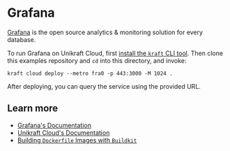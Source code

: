 # Grafana

[Grafana](https://grafana.com) is the open source analytics & monitoring solution for every database.

To run Grafana on Unikraft Cloud, first [install the `kraft` CLI tool](https://unikraft.org/docs/cli).
Then clone this examples repository and `cd` into this directory, and invoke:

```console
kraft cloud deploy --metro fra0 -p 443:3000 -M 1024 .
```

After deploying, you can query the service using the provided URL.

## Learn more

- [Grafana's Documentation](https://grafana.com/docs/)
- [Unikraft Cloud's Documentation](https://unikraft.cloud/docs/)
- [Building `Dockerfile` Images with `Buildkit`](https://unikraft.org/guides/building-dockerfile-images-with-buildkit)

